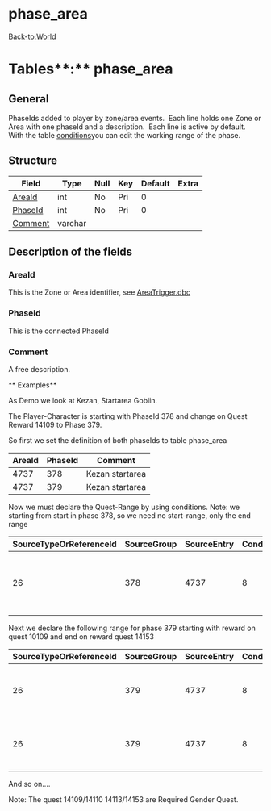 # phase\_area

[Back-to:World](World)

# Tables**:** phase\_area

## General

PhaseIds added to player by zone/area events. 
Each line holds one Zone or Area with one phaseId and a description.  Each line is active by default. With the table [conditions](conditions)you can edit the working range of the phase.

## Structure

<table>
<thead>
<tr class="header">
<th>Field</th>
<th>Type</th>
<th>Null</th>
<th>Key</th>
<th>Default</th>
<th>Extra</th>
</tr>
</thead>
<tbody>
<tr class="odd">
<td><a href="#areaid">AreaId</a></td>
<td>int</td>
<td>No</td>
<td>Pri</td>
<td>0</td>
<td><br />
</td>
</tr>
<tr class="even">
<td><a href="#phaseid">PhaseId</a></td>
<td>int</td>
<td>No</td>
<td>Pri</td>
<td>0</td>
<td><br />
</td>
</tr>
<tr class="odd">
<td><a href="#comment">Comment</a></td>
<td>varchar</td>
<td><br />
</td>
<td><br />
</td>
<td><br />
</td>
<td><br />
</td>
</tr>
</tbody>
</table>

## Description of the fields

### AreaId

This is the Zone or Area identifier, see [AreaTrigger.dbc](AreaTrigger)

### PhaseId

This is the connected PhaseId 

### Comment

A free description.

**
Examples**

As Demo we look at Kezan, Startarea Goblin.

The Player-Character is starting with PhaseId 378 and change on Quest Reward 14109 to Phase 379.

So first we set the definition of both phaseIds to table phase\_area

| AreaId | PhaseId | Comment         |
|--------|---------|-----------------|
| 4737   | 378     | Kezan startarea |
| 4737   | 379     | Kezan startarea |

Now we must declare the Quest-Range by using conditions. Note: we starting from start in phase 378, so we need no start-range, only the end range

| SourceTypeOrReferenceId | SourceGroup | SourceEntry | ConditionTypeOrReference | ConditionValue1 | NegativeCondition | Comment                                            |
|-------------------------|-------------|-------------|--------------------------|-----------------|-------------------|----------------------------------------------------|
| 26                      | 378         | 4737        | 8                        | 14109           | 1                 | Kezan Set in Phase 378 from start to -Reward 14109 |

Next we declare the following range for phase 379 starting with reward on quest 10109 and end on reward quest 14153

| SourceTypeOrReferenceId | SourceGroup | SourceEntry | ConditionTypeOrReference | ConditionValue1 | NegativeCondition | Comment                                  |
|-------------------------|-------------|-------------|--------------------------|-----------------|-------------------|------------------------------------------|
| 26                      | 379         | 4737        | 8                        | 14109           | 0                 | Kezan Set in Phase 379 from reward 14109 |
| 26                      | 379         | 4737        | 8                        | 14153           | 1                 | Kezan Set in Phase 379 to reward 14153   |

And so on....

Note: The quest 14109/14110 14113/14153 are Required Gender Quest.


